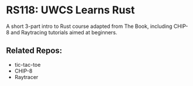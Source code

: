 # RS118: UWCS Learns Rust

A short 3-part intro to Rust course adapted from The Book, including CHIP-8 and Raytracing tutorials aimed at beginners.

## Related Repos:
- tic-tac-toe
- CHIP-8
- Raytracer
